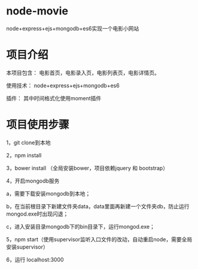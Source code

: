 # node-movie
node+express+ejs+mongodb+es6实现一个电影小网站

# 项目介绍
本项目包含： 电影首页，电影录入页，电影列表页，电影详情页。

使用技术：
node+express+ejs+mongodb+es6

插件：
其中时间格式化使用moment插件

# 项目使用步骤
1，git clone到本地

2，npm install

3，bower install （全局安装bower，项目依赖jquery 和 bootstrap）

4，开启mongodb服务

a，需要下载安装mongodb到本地；

b，在当前根目录下新建文件夹data，data里面再新建一个文件夹db，防止运行mongod.exe时出现闪退；

c，进入安装目录mongodb下的bin目录下，运行mongod.exe；

5，npm start（使用supervisor监听入口文件的改动，自动重启node，需要全局安装supervisor）

6，运行 localhost:3000
